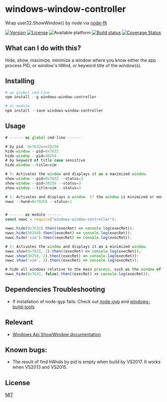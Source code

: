 # windows-window-controller
Wrap user32.ShowWindow() by node via [node-ffi](https://github.com/node-ffi/node-ffi)

[![Version](https://img.shields.io/npm/v/windows-window-controller.svg)](https://www.npmjs.com/package/windows-window-controller)
[![License](https://img.shields.io/badge/license-MIT-blue.svg)](http://opensource.org/licenses/MIT)
![Available platform](https://img.shields.io/badge/platform-win32-blue.svg)
[![Build status](https://ci.appveyor.com/api/projects/status/jh6io0q3wbo9s88r?svg=true)](https://ci.appveyor.com/project/waitingsong/node-windows-window-controller)
[![Coverage Status](https://coveralls.io/repos/github/waitingsong/node-windows-window-controller/badge.svg)](https://coveralls.io/github/waitingsong/node-windows-window-controller)

## What can I do with this?
Hide, show, maximize, minimize a window where you know either the app process PID, or window's hWnd, or keyword title of the window(s).

## Installing
```powershell
# as global cmd-line
npm install --g windows-window-controller

# as module
npm install --save windows-window-controller
```



## Usage
```js
# ------ as global cmd-line ------

# by pid. 0x7632===30258
hide-window --pid=0x7632
hide-window --pid=30258
# by keyword of title case sensitive
hide-window --title=vim

# 3: Activates the window and displays it as a maximized window.
show-window --pid=0x7632 --status=3
show-window --pid=30258 --status=3
show-window --title=vim --status=3

# 1: Activates and displays a window. If the window is minimized or maximized, the system restores it to its original size and position. An application should specify this flag when displaying the window for the first time.
nwwc --hwnd=0x702C6 --status=1


# ------ as module ------
const nwwc = require("windows-window-controller");

nwwc.hide(0x7632).then((execRet) => console.log(execRet));
nwwc.hide(30258).then((execRet) => console.log(execRet));
nwwc.hide('vim').then((execRet) => console.log(execRet));

# 2: Activates the window and displays it as a minimized window.
nwwc.show(0x7632, 2).then((execRet) => console.log(execRet));
nwwc.show(30258, 2).then((execRet) => console.log(execRet));
nwwc.show('vim', 2).then((execRet) => console.log(execRet));

# hide all windows relative to the main process, such as the window of child process
nwwc.hide(0x7632, false).then((execRet) => console.log(execRet));
```

## Dependencies Troubleshooting
- If installation of node-gyp fails:
Check out [node-gyp](https://github.com/nodejs/node-gyp) and [windows-build-tools](https://github.com/felixrieseberg/windows-build-tools)

## Relevant
- [Windows Api ShowWindow documentation](https://msdn.microsoft.com/en-us/library/windows/desktop/ms633548%28v=vs.85%29.aspx)


## Known bugs:
- The result of find hWnds by pid is empty when build by VS2017. It works when VS2013 and VS2015.

## License
[MIT](LICENSE)